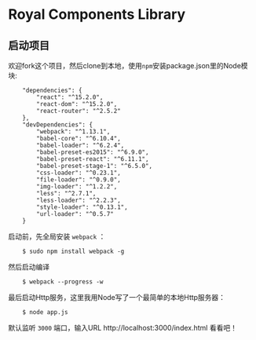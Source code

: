# Royal Components Library

## 启动项目
欢迎fork这个项目，然后clone到本地，使用`npm`安装package.json里的Node模块:

```
    "dependencies": {
        "react": "^15.2.0",
        "react-dom": "^15.2.0",
        "react-router": "^2.5.2"
    },
    "devDependencies": {
        "webpack": "^1.13.1",
        "babel-core": "^6.10.4",
        "babel-loader": "^6.2.4",
        "babel-preset-es2015": "^6.9.0",
        "babel-preset-react": "^6.11.1",
        "babel-preset-stage-1": "^6.5.0",
        "css-loader": "^0.23.1",
        "file-loader": "^0.9.0",
        "img-loader": "^1.2.2",
        "less": "^2.7.1",
        "less-loader": "^2.2.3",
        "style-loader": "^0.13.1",
        "url-loader": "^0.5.7"
    }
```

启动前，先全局安装 `webpack` ：

```
    $ sudo npm install webpack -g
```

然后启动编译

```
    $ webpack --progress -w
```

最后启动Http服务，这里我用Node写了一个最简单的本地Http服务器：

```
    $ node app.js
```

默认监听 `3000` 端口，输入URL  http://localhost:3000/index.html 看看吧！ 
